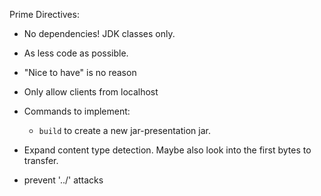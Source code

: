 
Prime Directives:
* No dependencies! JDK classes only.
* As less code as possible.
* "Nice to have" is no reason

* Only allow clients from localhost
* Commands to implement:
    * `build` to create a new jar-presentation jar.

* Expand content type detection. Maybe also look into the first bytes to transfer.
* prevent '../' attacks


